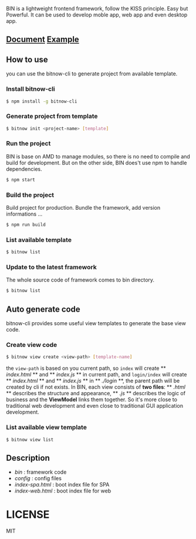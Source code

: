 BIN is a lightweight frontend framework, follow the KISS principle. Easy but Powerful. It can be used to develop moble app, web app and even desktop app.
<br/>

## [Document](http://101.200.215.114/apps/bin/document.html) [Example](http://101.200.215.114/apps/tutorials/index.html)

## How to use
you can use the bitnow-cli to generate project from available template.

### Install bitnow-cli
``` bash
$ npm install -g bitnow-cli
```
### Generate project from template
``` bash
$ bitnow init <project-name> [template]
```

### Run the project
BIN is base on AMD to manage modules, so there is no need to compile and build for development. But on the other side, BIN does't use npm to handle dependencies.
``` bash
$ npm start
```

### Build the project
Build project for production. Bundle the framework, add version informations ...
``` bash
$ npm run build
```

### List available template
``` bash
$ bitnow list
```

### Update to the latest framework
The whole source code of framework comes to bin directory.
``` bash
$ bitnow list
```

## Auto generate code
bitnow-cli provides some useful view templates to generate the base view code.

### Create view code
``` bash
$ bitnow view create <view-path> [template-name]
```
the `view-path` is based on you current path, so `index` will create ** *index.html* ** and ** *index.js* ** in current path, and `login/index` will create ** *index.html* ** and ** *index.js* ** in ** *./login* **, the parent path will be created by cli if not exists.
In BIN, each view consists of **two files**: ** *.html* ** describes the structure and appearance, ** *.js* ** describes the logic of business and the **ViewModel** links them together. So it's more close to traditional web development and even close to traditional GUI application development.

### List available view template
``` bash
$ bitnow view list
```

## Description
* *bin* : framework code <br/>
* *config* : config files<br/>
* *index-spa.html* : boot index file for SPA<br/>
* *index-web.html* : boot index file for web<br/>

# LICENSE
MIT
